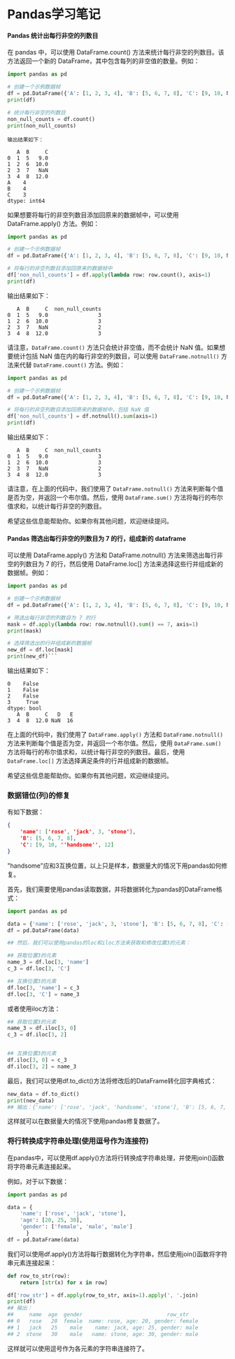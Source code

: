 # Pandas学习笔记


#### Pandas 统计出每行非空的列数目

在 pandas 中，可以使用 DataFrame.count() 方法来统计每行非空的列数目。该方法返回一个新的 DataFrame，其中包含每列的非空值的数量。例如：

```python
import pandas as pd

# 创建一个示例数据帧
df = pd.DataFrame({'A': [1, 2, 3, 4], 'B': [5, 6, 7, 8], 'C': [9, 10, None, 12]})
print(df)

# 统计每行非空的列数目
non_null_counts = df.count()
print(non_null_counts)
```

```
输出结果如下：

   A  B     C
0  1  5   9.0
1  2  6  10.0
2  3  7   NaN
3  4  8  12.0
A    4
B    4
C    3
dtype: int64
```

如果想要将每行的非空列数目添加回原来的数据帧中，可以使用 DataFrame.apply() 方法。例如：

```python
import pandas as pd

# 创建一个示例数据帧
df = pd.DataFrame({'A': [1, 2, 3, 4], 'B': [5, 6, 7, 8], 'C': [9, 10, None, 12]})

# 将每行的非空列数目添加回原来的数据帧中
df['non_null_counts'] = df.apply(lambda row: row.count(), axis=1)
print(df)
```

输出结果如下：

```
   A  B     C  non_null_counts
0  1  5   9.0                3
1  2  6  10.0                3
2  3  7   NaN                2
3  4  8  12.0                3
```

请注意，`DataFrame.count()` 方法只会统计非空值，而不会统计 NaN 值。如果想要统计包括 NaN 值在内的每行非空的列数目，可以使用 `DataFrame.notnull()` 方法来代替 `DataFrame.count()` 方法。例如：

```py
import pandas as pd

# 创建一个示例数据帧
df = pd.DataFrame({'A': [1, 2, 3, 4], 'B': [5, 6, 7, 8], 'C': [9, 10, None, 12]})

# 将每行的非空列数目添加回原来的数据帧中，包括 NaN 值
df['non_null_counts'] = df.notnull().sum(axis=1)
print(df)
```

输出结果如下：

```
   A  B     C  non_null_counts
0  1  5   9.0                3
1  2  6  10.0                3
2  3  7   NaN                2
3  4  8  12.0                3
```

请注意，在上面的代码中，我们使用了 `DataFrame.notnull()` 方法来判断每个值是否为空，并返回一个布尔值。然后，使用 `DataFrame.sum()` 方法将每行的布尔值求和，以统计每行非空的列数目。

希望这些信息能帮助你。如果你有其他问题，欢迎继续提问。

#### Pandas 筛选出每行非空的列数目为 7 的行，组成新的 dataframe

可以使用 DataFrame.apply() 方法和 DataFrame.notnull() 方法来筛选出每行非空的列数目为 7 的行，然后使用 DataFrame.loc[] 方法来选择这些行并组成新的数据帧。例如：

```python
import pandas as pd

# 创建一个示例数据帧
df = pd.DataFrame({'A': [1, 2, 3, 4], 'B': [5, 6, 7, 8], 'C': [9, 10, None, 12], 'D': [None, None, None, None], 'E': [13, 14, 15, 16]})

# 筛选出每行非空的列数目为 7 的行
mask = df.apply(lambda row: row.notnull().sum() == 7, axis=1)
print(mask)

# 选择筛选出的行并组成新的数据帧
new_df = df.loc[mask]
print(new_df)```
```
输出结果如下：
```
0    False
1    False
2    False
3     True
dtype: bool
   A  B     C   D   E
3  4  8  12.0 NaN  16
```

在上面的代码中，我们使用了 `DataFrame.apply()` 方法和 `DataFrame.notnull()` 方法来判断每个值是否为空，并返回一个布尔值。然后，使用 `DataFrame.sum()` 方法将每行的布尔值求和，以统计每行非空的列数目。最后，使用 `DataFrame.loc[]` 方法选择满足条件的行并组成新的数据帧。

希望这些信息能帮助你。如果你有其他问题，欢迎继续提问。

### 数据错位(列)的修复
有如下数据：
```json
{
    'name': ['rose', 'jack', 3, 'stone'],
    'B': [5, 6, 7, 8], 
    'C': [9, 10, ''handsome'', 12]
}
```

"handsome"应和3互换位置，以上只是样本，数据量大的情况下用pandas如何修复。

首先，我们需要使用pandas读取数据，并将数据转化为pandas的DataFrame格式：
```python
import pandas as pd

data = {'name': ['rose', 'jack', 3, 'stone'], 'B': [5, 6, 7, 8], 'C': [9, 10, 'handsome', 12]}
df = pd.DataFrame(data)

## 然后，我们可以使用pandas的loc和iloc方法来获取和修改位置3的元素：

## 获取位置3的元素
name_3 = df.loc[3, 'name']
c_3 = df.loc[3, 'C']

## 互换位置3的元素
df.loc[3, 'name'] = c_3
df.loc[3, 'C'] = name_3
```
或者使用iloc方法：
```python
## 获取位置3的元素
name_3 = df.iloc[3, 0]
c_3 = df.iloc[3, 2]


## 互换位置3的元素
df.iloc[3, 0] = c_3
df.iloc[3, 2] = name_3
```
最后，我们可以使用df.to_dict()方法将修改后的DataFrame转化回字典格式：
```python
new_data = df.to_dict()
print(new_data)
## 输出：{'name': ['rose', 'jack', 'handsome', 'stone'], 'B': [5, 6, 7, 8], 'C': [9, 10, 3, 12]}
```
这样就可以在数据量大的情况下使用pandas修复数据了。

### 将行转换成字符串处理(使用逗号作为连接符)
在pandas中，可以使用df.apply()方法将行转换成字符串处理，并使用join()函数将字符串元素连接起来。

例如，对于以下数据：
```python
import pandas as pd

data = {
    'name': ['rose', 'jack', 'stone'],
    'age': [20, 25, 30], 
    'gender': ['female', 'male', 'male']
      }
df = pd.DataFrame(data)
```
我们可以使用df.apply()方法将每行数据转化为字符串，然后使用join()函数将字符串元素连接起来：
```python
def row_to_str(row):
    return [str(x) for x in row]

df['row_str'] = df.apply(row_to_str, axis=1).apply(', '.join)
print(df)
## 输出：
##     name  age  gender                           row_str
## 0   rose   20  female  name: rose, age: 20, gender: female
## 1   jack   25    male    name: jack, age: 25, gender: male
## 2  stone   30    male   name: stone, age: 30, gender: male
```
这样就可以使用逗号作为各元素的字符串连接符了。
